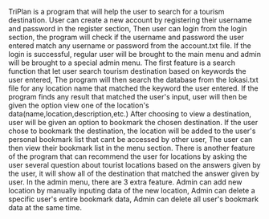 TriPlan is a program that will help the user to search for a tourism destination.
User can create a new account by registering their username and password in the register section,
Then user can login from the login section, the program will check if the username and password the user entered match any username or password from the account.txt file.
If the login is successful, regular user will be brought to the main menu and admin will be brought to a special admin menu.
The first feature is a search function that let user search tourism destination based on keywords the user entered,
The program will then search the database from the lokasi.txt file for any location name that matched the keyword the user entered.
If the program finds any result that matched the user's input, user will then be given the option view one of the location's data(name,location,description,etc.)
After choosing to view a destination, user will be given an option to bookmark the chosen destination.
If the user chose to bookmark the destination, the location will be added to the user's personal bookmark list that cant be accessed by other user,
The user can then view their bookmark list in the menu section.
There is another feature of the program that can recommend the user for locations by asking the user several question about tourist locations
based on the answers given by the user, it will show all of the destination that matched the answer given by user.
In the admin menu, there are 3 extra feature.
Admin can add new location by manually inputing data of the new location,
Admin can delete a specific user's entire bookmark data,
Admin can delete all user's bookmark data at the same time.
